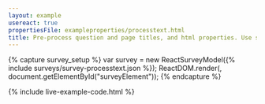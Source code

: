 ```yaml
---
layout: example
usereact: true
propertiesFile: exampleproperties/processtext.html
title: Pre-process question and page titles, and html properties. Use survey properties to change the templates.
---
```

{% capture survey_setup %}
var survey = new ReactSurveyModel({% include surveys/survey-processtext.json %});
ReactDOM.render(<ReactSurvey model={survey} />, document.getElementById("surveyElement"));
{% endcapture %}

{% include live-example-code.html %}
